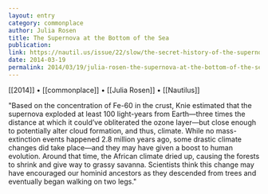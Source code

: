 ```yaml
---
layout: entry
category: commonplace
author: Julia Rosen
title: The Supernova at the Bottom of the Sea
publication:
link: https://nautil.us/issue/22/slow/the-secret-history-of-the-supernova-at-the-bottom-of-the-sea
date: 2014-03-19
permalink: 2014/03/19/julia-rosen-the-supernova-at-the-bottom-of-the-sea
---
```


[[2014]] • [[commonplace]] • [[Julia Rosen]] • [[Nautilus]]

"Based on the concentration of Fe-60 in the crust, Knie estimated that the supernova exploded at least 100 light-years from Earth—three times the distance at which it could’ve obliterated the ozone layer—but close enough to potentially alter cloud formation, and thus, climate. While no mass-extinction events happened 2.8 million years ago, some drastic climate changes did take place—and they may have given a boost to human evolution. Around that time, the African climate dried up, causing the forests to shrink and give way to grassy savanna. Scientists think this change may have encouraged our hominid ancestors as they descended from trees and eventually began walking on two legs."
 
 
